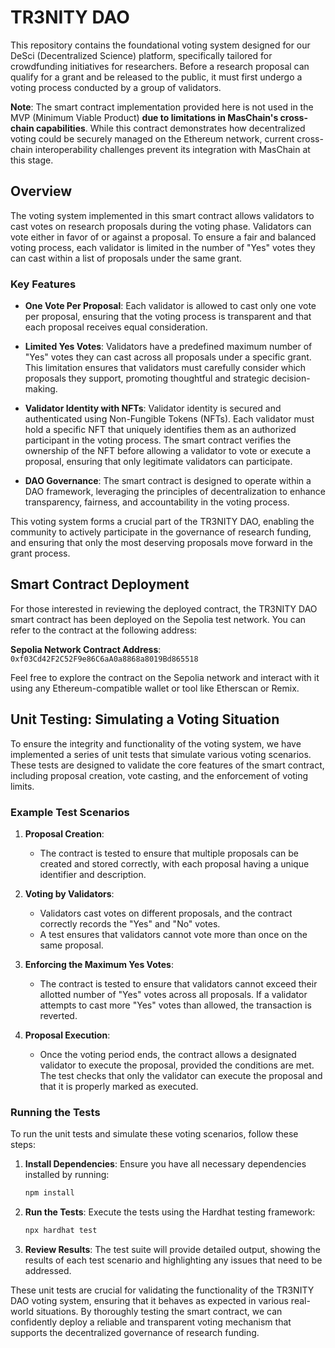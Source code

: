 # TR3NITY DAO

This repository contains the foundational voting system designed for our DeSci (Decentralized Science) platform, specifically tailored for crowdfunding initiatives for researchers. Before a research proposal can qualify for a grant and be released to the public, it must first undergo a voting process conducted by a group of validators. 

**Note**: The smart contract implementation provided here is not used in the MVP (Minimum Viable Product) <b>due to limitations in MasChain's cross-chain capabilities</b>. While this contract demonstrates how decentralized voting could be securely managed on the Ethereum network, current cross-chain interoperability challenges prevent its integration with MasChain at this stage.

## Overview

The voting system implemented in this smart contract allows validators to cast votes on research proposals during the voting phase. Validators can vote either in favor of or against a proposal. To ensure a fair and balanced voting process, each validator is limited in the number of "Yes" votes they can cast within a list of proposals under the same grant.

### Key Features

- **One Vote Per Proposal**: Each validator is allowed to cast only one vote per proposal, ensuring that the voting process is transparent and that each proposal receives equal consideration.


- **Limited Yes Votes**: Validators have a predefined maximum number of "Yes" votes they can cast across all proposals under a specific grant. This limitation ensures that validators must carefully consider which proposals they support, promoting thoughtful and strategic decision-making.

- **Validator Identity with NFTs**: Validator identity is secured and authenticated using Non-Fungible Tokens (NFTs). Each validator must hold a specific NFT that uniquely identifies them as an authorized participant in the voting process. The smart contract verifies the ownership of the NFT before allowing a validator to vote or execute a proposal, ensuring that only legitimate validators can participate.

- **DAO Governance**: The smart contract is designed to operate within a DAO framework, leveraging the principles of decentralization to enhance transparency, fairness, and accountability in the voting process.

This voting system forms a crucial part of the TR3NITY DAO, enabling the community to actively participate in the governance of research funding, and ensuring that only the most deserving proposals move forward in the grant process.

## Smart Contract Deployment

For those interested in reviewing the deployed contract, the TR3NITY DAO smart contract has been deployed on the Sepolia test network. You can refer to the contract at the following address:

**Sepolia Network Contract Address**: `0xf03Cd42F2C52F9e86C6aA0a8868a8019Bd865518`

Feel free to explore the contract on the Sepolia network and interact with it using any Ethereum-compatible wallet or tool like Etherscan or Remix. 

## Unit Testing: Simulating a Voting Situation

To ensure the integrity and functionality of the voting system, we have implemented a series of unit tests that simulate various voting scenarios. These tests are designed to validate the core features of the smart contract, including proposal creation, vote casting, and the enforcement of voting limits.

### Example Test Scenarios

1. **Proposal Creation**:

   - The contract is tested to ensure that multiple proposals can be created and stored correctly, with each proposal having a unique identifier and description.

2. **Voting by Validators**:

   - Validators cast votes on different proposals, and the contract correctly records the "Yes" and "No" votes.
   - A test ensures that validators cannot vote more than once on the same proposal.

3. **Enforcing the Maximum Yes Votes**:

   - The contract is tested to ensure that validators cannot exceed their allotted number of "Yes" votes across all proposals. If a validator attempts to cast more "Yes" votes than allowed, the transaction is reverted.

4. **Proposal Execution**:
   - Once the voting period ends, the contract allows a designated validator to execute the proposal, provided the conditions are met. The test checks that only the validator can execute the proposal and that it is properly marked as executed.

### Running the Tests

To run the unit tests and simulate these voting scenarios, follow these steps:

1. **Install Dependencies**: Ensure you have all necessary dependencies installed by running:

   ```bash
   npm install
   ```

2. **Run the Tests**: Execute the tests using the Hardhat testing framework:

   ```bash
   npx hardhat test
   ```

3. **Review Results**: The test suite will provide detailed output, showing the results of each test scenario and highlighting any issues that need to be addressed.

These unit tests are crucial for validating the functionality of the TR3NITY DAO voting system, ensuring that it behaves as expected in various real-world situations. By thoroughly testing the smart contract, we can confidently deploy a reliable and transparent voting mechanism that supports the decentralized governance of research funding.
